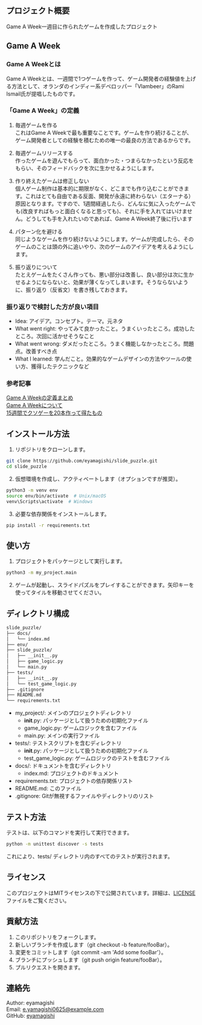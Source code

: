 ## プロジェクト概要
Game A Week一週目に作られたゲームを作成したプロジェクト

## Game A Week
### Game A Weekとは
Game A Weekとは、一週間で1つゲームを作って、ゲーム開発者の経験値を上げる方法として、オランダのインディー系デベロッパー「Vlambeer」のRami Ismail氏が提唱したものです。

### 「Game A Week」の定義
1. 毎週ゲームを作る  
これはGame A Weekで最も重要なことです。ゲームを作り続けることが、ゲーム開発者としての経験を積むための唯一の最良の方法であるからです。

2. 毎週ゲームリリースする  
作ったゲームを遊んでもらって、面白かった・つまらなかったという反応をもらい、そのフィードバックを次に生かせるようにします。

3. 作り終えたゲームは修正しない  
個人ゲーム制作は基本的に期限がなく、どこまでも作り込むことができます。これはとても自由である反面、開発が永遠に終わらない（エターナる）原因となります。ですので、1週間経過したら、どんなに気に入ったゲームでも(改良すればもっと面白くなると思っても)、それに手を入れてはいけません。どうしても手を入れたいのであれば、Game A Week終了後に行います

4. パターン化を避ける  
同じようなゲームを作り続けないようにします。ゲームが完成したら、そのゲームのことは頭の外に追いやり、次のゲームのアイデアを考えるようにします。

5. 振り返りについて  
たとえゲームをたくさん作っても、悪い部分は改善し、良い部分は次に生かせるようにならないと、効果が薄くなってしまいます。そうならないように、振り返り（反省文）を書き残しておきます。

### 振り返りで検討した方が良い項目
- Idea: アイデア。コンセプト。テーマ。元ネタ
- What went right: やってみて良かったこと。うまくいったところ。成功したところ。次回に活かせそうなこと
- What went wrong: ダメだったところ。うまく機能しなかったところ。問題点。改善すべき点
- What I learned: 学んだこと。効果的なゲームデザインの方法やツールの使い方、獲得したテクニックなど

### 参考記事
[Game A Weekの定義まとめ](https://2dgames.jp/game_a_week/)  
[Game A Weekについて](https://note.com/syun77/n/n8063d509a864)  
[15週間でクソゲーを20本作って得たもの](https://qiita.com/2dgames_jp/items/6a23207fd0057df92552)  


## インストール方法
1. リポジトリをクローンします。
```bash
git clone https://github.com/eyamagishi/slide_puzzle.git
cd slide_puzzle
```

2. 仮想環境を作成し、アクティベートします（オプションですが推奨）。
```bash
python3 -m venv env
source env/bin/activate  # Unix/macOS
venv\Scripts\activate  # Windows
```

3. 必要な依存関係をインストールします。
```bash
pip install -r requirements.txt
```

## 使い方
1. プロジェクトをパッケージとして実行します。
```bash
python3 -m my_project.main
```

2. ゲームが起動し、スライドパズルをプレイすることができます。矢印キーを使ってタイルを移動させてください。

## ディレクトリ構成
```markdown
slide_puzzle/
├── docs/
│   └── index.md
├── env/
├── slide_puzzle/
│   ├── __init__.py
│   ├── game_logic.py
│   └── main.py
├── tests/
│   ├── __init__.py
│   └── test_game_logic.py
├── .gitignore
├── README.md
└── requirements.txt
```

- my_project/: メインのプロジェクトディレクトリ
    - __init__.py: パッケージとして扱うための初期化ファイル
    - game_logic.py: ゲームロジックを含むファイル
    - main.py: メインの実行ファイル
- tests/: テストスクリプトを含むディレクトリ
    - __init__.py: パッケージとして扱うための初期化ファイル
    - test_game_logic.py: ゲームロジックのテストを含むファイル
- docs/: ドキュメントを含むディレクトリ
    - index.md: プロジェクトのドキュメント
- requirements.txt: プロジェクトの依存関係リスト
- README.md: このファイル
- .gitignore: Gitが無視するファイルやディレクトリのリスト

## テスト方法
テストは、以下のコマンドを実行して実行できます。

```bash
python -m unittest discover -s tests
```
これにより、tests/ ディレクトリ内のすべてのテストが実行されます。

## ライセンス
このプロジェクトはMITライセンスの下で公開されています。詳細は、[LICENSE](LICENSE)ファイルをご覧ください。

## 貢献方法
1. このリポジトリをフォークします。
2. 新しいブランチを作成します（git checkout -b feature/fooBar）。
3. 変更をコミットします（git commit -am 'Add some fooBar'）。
4. ブランチにプッシュします（git push origin feature/fooBar）。
5. プルリクエストを開きます。

## 連絡先
Author: eyamagishi  
Email: e.yamagishi0625@example.com  
GitHub: [eyamagishi](https://github.com/eyamagishi)  
